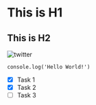 # This is H1
## This is H2

![twitter](https://github.com/user-attachments/assets/a071a048-83cc-473a-81a7-7898159417cc)

```
console.log('Hello World!')
```

- [X] Task 1
- [X] Task 2
- [ ] Task 3 
